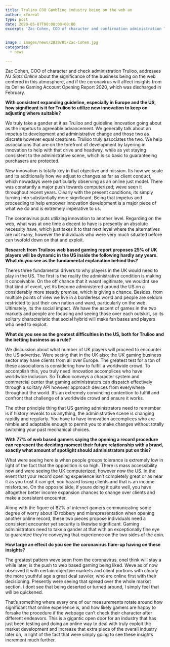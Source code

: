 ```yaml
---
title: Trulioo COO Gambling industry being on the web an
author: xforeal 
type: post
date: 2020-05-07T00:00:00+00:00
excerpt: 'Zac Cohen, COO of character and confirmation administration Trulioo, addresses NJ Slots Online about the significance of the business being on the web centered in this atmosphere, and if the coronavirus will affect insights from its Online Gaming Account Opening Report 2020, which was discharged in February '


image : images/news/2020/05/Zac-Cohen.jpg
categories:
  - news

---
```

Zac Cohen, COO of character and check administration Trulioo, addresses _NJ Slots Online_ about the significance of the business being on the web centered in this atmosphere, and if the coronavirus will affect insights from its Online Gaming Account Opening Report 2020, which was discharged in February. 

**With consistent expanding guideline, especially in Europe and the US, how significant is it for Trulioo to utilize new innovation to keep on adjusting where suitable?** 

We truly take a gander at it as Trulioo and guideline innovation going about as the impetus to agreeable advancement. We generally talk about an impetus to development and administrative change and those two as discrete however equal creatures. Trulioo truly associates the two. We help associations that are on the forefront of development by layering in innovation to help with that drive and headway, while as yet staying consistent to the administrative scene, which is so basic to guaranteeing purchasers are protected. 

New innovation is totally key in that objective and mission. Its how we scale and its additionally how we adjust to changes as far as client conduct, which nowadays were particularly observing as an online just model. There was constantly a major push towards computerized; weve seen it throughout recent years. Clearly with the present conditions, its simply turning into substantially more significant. Being that impetus and proceeding to help empower innovation development is a major piece of what we do and is extremely imperative to us. 

The coronavirus puts utilizing innovation to another level. Regarding on the web, what was at one time a decent to have is presently an absolute necessity have, which just takes it to that next level where the alternatives are not many, however the individuals who were very much situated before can twofold down on that and exploit. 

**Research from Truiloos web based gaming report proposes 25&percnt; of UK players will be dynamic in the US inside the following hardly any years. What do you see as the fundamental explanation behind this?** 

Theres three fundamental drivers to why players in the UK would need to play in the US. The first is the reality the administrative condition is making it conceivable. On the off chance that it wasnt legitimate, we wouldnt see that kind of event, yet its become administered around the US on a considerably more steady premise, which is giving a chance. Besides, from multiple points of view we live in a borderless world and people are seldom restricted to just their own nation and ward, particularly on the web. Ultimately, its the social impact. We have the ascent of games in the two markets and people are focusing and seeing those over each outskirt, so its solitary characteristic that social hybrid will make fan bases and players who need to exploit. 

**What do you see as the greatest difficulties in the US, both for Trulioo and the betting business as a rule?** 

We discussion about what number of UK players will proceed to encounter the US advertise. Were seeing that in the UK also; the UK gaming business sector may have clients from all over Europe. The greatest test for a ton of these associations is considering how to fulfill a worldwide crowd. To accomplish this, you truly need innovation accomplices who have worldwide inclusion. So Trulioo conveys a character system and commercial center that gaming administrators can dispatch effectively through a solitary API however approach devices from everywhere throughout the world. It&#8217;s an extremely convincing contention to fulfill and confront that challenge of a worldwide crowd and ensure it works. 

The other principle thing that US gaming administrators need to remember is if history reveals to us anything, the administrative scene is changing rapidly and regularly. You have to have innovation accomplices who are nimble and adaptable enough to permit you to make changes without totally switching your past mechanical choices. 

**With 77&percnt; of web based gamers saying the opening a record procedure can represent the deciding moment their future relationship with a brand, exactly what amount of spotlight should administrators put on this?** 

What were seeing here is when people groups tolerance is extremely low in light of the fact that the opposition is so high. There is mass accessibility now and were seeing the UK computerized, however now the US. In the event that your record opening experience isn&#8217;t completely great or as near it as you trust it can get, you hazard losing clients and that is an income misfortune. On the opposite side, if youre doing it quite well, you have altogether better income expansion chances to change over clients and make a consistent encounter. 

Along with the figure of 82&percnt; of internet gamers communicating some degree of worry about ID robbery and misrepresentation when opening another online record, these two pieces propose individuals need a consistent encounter yet security is likewise significant. Gaming administrators need to take a gander at that with an exceptionally fine eye to guarantee they&#8217;re conveying that experience on the two sides of the coin. 

**How large an effect do you see the coronavirus flare-up having on these insights?** 

The greatest pattern weve seen from the coronavirus, oneI think will stay a while later, is the push to web based gaming being liked. Weve as of now observed it with certain objective markets and client portions with clearly the more youthful age a great deal savvier, who are online first with their decisioning. Presently were seeing that spread over the whole market section. I dont see that being deserted or turned around, I simply feel that will be quickened. 

That&#8217;s something where every one of our measurements rotate around how significant that online experience is, and how likely gamers are happy to forsake the procedure if the webpage can&#8217;t check their character after different endeavors. This is a gigantic open door for an industry that has just been testing and doing an online way to deal with truly exploit the market development and increase that extra piece of the overall industry later on, in light of the fact that were simply going to see these insights increment much further.